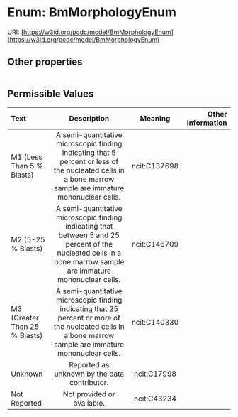 
# Enum: BmMorphologyEnum




URI: [https://w3id.org/pcdc/model/BmMorphologyEnum](https://w3id.org/pcdc/model/BmMorphologyEnum)


## Other properties

|  |  |  |
| --- | --- | --- |

## Permissible Values

| Text | Description | Meaning | Other Information |
| :--- | :---: | :---: | ---: |
| M1 (Less Than 5 % Blasts) | A semi-quantitative microscopic finding indicating that 5 percent or less of the nucleated cells in a bone marrow sample are immature mononuclear cells. | ncit:C137698 |  |
| M2 (5-25 % Blasts) | A semi-quantitative microscopic finding indicating that between 5 and 25 percent of the nucleated cells in a bone marrow sample are immature mononuclear cells. | ncit:C146709 |  |
| M3 (Greater Than 25 % Blasts) | A semi-quantitative microscopic finding indicating that 25 percent or more of the nucleated cells in a bone marrow sample are immature mononuclear cells. | ncit:C140330 |  |
| Unknown | Reported as unknown by the data contributor. | ncit:C17998 |  |
| Not Reported | Not provided or available. | ncit:C43234 |  |

